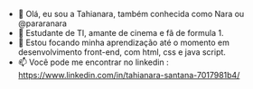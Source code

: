 - 👋 Olá, eu sou a Tahianara, também conhecida como Nara ou @pararanara
- 👀 Estudante de TI, amante de cinema e fã de formula 1. 
- 🌱 Estou focando minha aprendização até o momento em desenvolvimento front-end, com html, css e java script.
- 📫 Você pode me encontrar no linkedin : https://www.linkedin.com/in/tahianara-santana-7017981b4/


<!---
pararanara/pararanara is a ✨ special ✨ repository because its `README.md` (this file) appears on your GitHub profile.
You can click the Preview link to take a look at your changes.
--->
